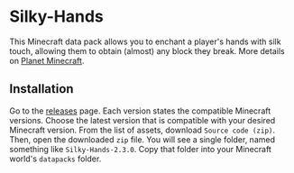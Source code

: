 # Silky-Hands

This Minecraft data pack allows you to enchant a player's hands with silk touch,
allowing them to obtain (almost) any block they break.
More details on [Planet Minecraft](https://www.planetminecraft.com/data-pack/silky-hands).

## Installation

Go to the [releases](https://github.com/One-Nose/Silky-Hands/releases) page.
Each version states the compatible Minecraft versions.
Choose the latest version that is compatible with your desired Minecraft version.
From the list of assets, download `Source code (zip)`.
Then, open the downloaded `zip` file.
You will see a single folder, named something like `Silky-Hands-2.3.0`.
Copy that folder into your Minecraft world's `datapacks` folder.
